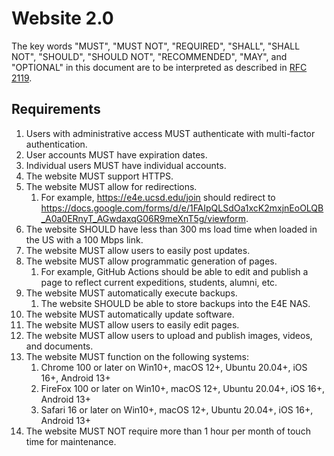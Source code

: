 # Website 2.0
The key words "MUST", "MUST NOT", "REQUIRED", "SHALL", "SHALL NOT", "SHOULD", "SHOULD NOT", "RECOMMENDED",  "MAY", and "OPTIONAL" in this document are to be interpreted as described in [RFC 2119](https://datatracker.ietf.org/doc/html/rfc2119).
## Requirements
1. Users with administrative access MUST authenticate with multi-factor authentication.
2. User accounts MUST have expiration dates.
3. Individual users MUST have individual accounts.
4. The website MUST support HTTPS.
5. The website MUST allow for redirections.
    1. For example, https://e4e.ucsd.edu/join should redirect to https://docs.google.com/forms/d/e/1FAIpQLSdOa1xcK2mxjnEoOLQB_A0a0ERnyT_AGwdaxqG06R9meXnT5g/viewform.
6. The website SHOULD have less than 300 ms load time when loaded in the US with a 100 Mbps link.
7. The website MUST allow users to easily post updates.
8. The website MUST allow programmatic generation of pages.
    1. For example, GitHub Actions should be able to edit and publish a page to reflect current expeditions, students, alumni, etc.
9. The website MUST automatically execute backups.
    1. The website SHOULD be able to store backups into the E4E NAS.
10. The website MUST automatically update software.
11. The website MUST allow users to easily edit pages.
12. The website MUST allow users to upload and publish images, videos, and documents.
13. The website MUST function on the following systems:
    1. Chrome 100 or later on Win10+, macOS 12+, Ubuntu 20.04+, iOS 16+, Android 13+
    2. FireFox 100 or later on Win10+, macOS 12+, Ubuntu 20.04+, iOS 16+, Android 13+
    3. Safari 16 or later on Win10+, macOS 12+, Ubuntu 20.04+, iOS 16+, Android 13+
14. The website MUST NOT require more than 1 hour per month of touch time for maintenance.
